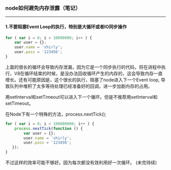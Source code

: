 ### node如何避免内存泄露（笔记）
---
#### 1.不要阻塞Event Loop的执行，特别是大循环或者IO同步操作

``` javascript
for ( var i = 0; i < 10000000; i++ ) {
    var user = {};
    user.name = 'shirly';
    user.pass = '123456';
}
```
上面的很长的循环会导致内存泄漏，因为它是一个同步执行的代码，将在进程中执行，V8在循环结束的时候，是没办法回收循环产生的内存的，这会导致内存一直增长。还有可能原因是，这个很长的执行，阻塞了node进入下一个Event loop, 导致队列中堆积了太多等待处理已经准备好的回调，进一步加剧内存的占用。

用setInterval和setTimeout可以进入下一个循环。但是不推荐用setInterval和setTimeout。

在Node下有一个特殊的方法，process.nextTick();

``` javascript
for ( var i = 0; i < 100000000; i++ ) {
    process.nextTick(function () {
        var user = {};
        user.name = 'shirly';
        user.pass = '123456';
   });
}
```
不过这样的效率可能不够好。因为每次都没有效利用好一次循环。
(未完待续)